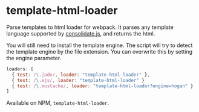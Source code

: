 template-html-loader
====================

Parse templates to html loader for webpack. It parses any template language supported
by [consolidate.js](https://github.com/visionmedia/consolidate.js), and returns the html.

You will still need to install the template engine. The script will try to detect
the template engine by the file extension. You can overwrite this by setting the engine parameter.

````js
loaders: [
  { test: /\.jade/, loader: "template-html-loader" },
  { test: /\.ejs/, loader: "template-html-loader" }
  { test: /\.mustache/, loader: "template-html-loader?engine=hogan" }
]
````

Available on NPM, `template-html-loader`.
